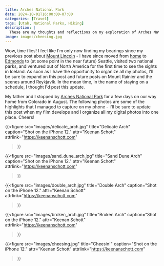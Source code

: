 ```yaml
---
title: Arches National Park
date: 2024-10-01T16:00:00-07:00
categories: [Travel]
tags: [Utah, National Parks, Hiking]
description: |
  These are my thoughts and reflections on my exploration of Arches National Park.
image: images/cheesing.jpg
---
```


Wow, time flies! I feel like I'm only now finding my bearings since my previous post about [Mount Lincoln](https://keenanschott.com/posts/travel/mount-lincoln/) - I have since moved from [home](https://en.wikipedia.org/wiki/Whidbey_Island) to [Edmonds](https://en.wikipedia.org/wiki/Edmonds,_Washington) to (at some point in the near future) Seattle, visited two national parks, and ventured out of North America for the first time to see the sights in Iceland. As soon as I have the opportunity to organize all my photos, I'll be sure to expand on this post and future posts on Mount Rainier and the scenes around Reykjavík. In the mean time, in the name of staying on a schedule, I thought I'd post this update.

My father and I stopped by [Arches National Park](https://en.wikipedia.org/wiki/Arches_National_Park) for a few days on our way home from Colorado in August. The following photos are some of the highlights that I managed to capture on my phone - I'll be sure to update this post when my film develops and I organize all my digital photos into one place. Cheers!

{{<figure
  src="images/delicate_arch.jpg"
  title="Delicate Arch"
  caption="Shot on the iPhone 12."
  attr="Keenan Schott"
  attrlink="https://keenanschott.com"
>}}

{{<figure
  src="images/sand_dune_arch.jpg"
  title="Sand Dune Arch"
  caption="Shot on the iPhone 12."
  attr="Keenan Schott"
  attrlink="https://keenanschott.com"
>}}

{{<figure
  src="images/double_arch.jpg"
  title="Double Arch"
  caption="Shot on the iPhone 12."
  attr="Keenan Schott"
  attrlink="https://keenanschott.com"
>}}

{{<figure
  src="images/broken_arch.jpg"
  title="Broken Arch"
  caption="Shot on the iPhone 12."
  attr="Keenan Schott"
  attrlink="https://keenanschott.com"
>}}

{{<figure
  src="images/cheesing.jpg"
  title="Cheesin'"
  caption="Shot on the iPhone 12."
  attr="Keenan Schott"
  attrlink="https://keenanschott.com"
>}}